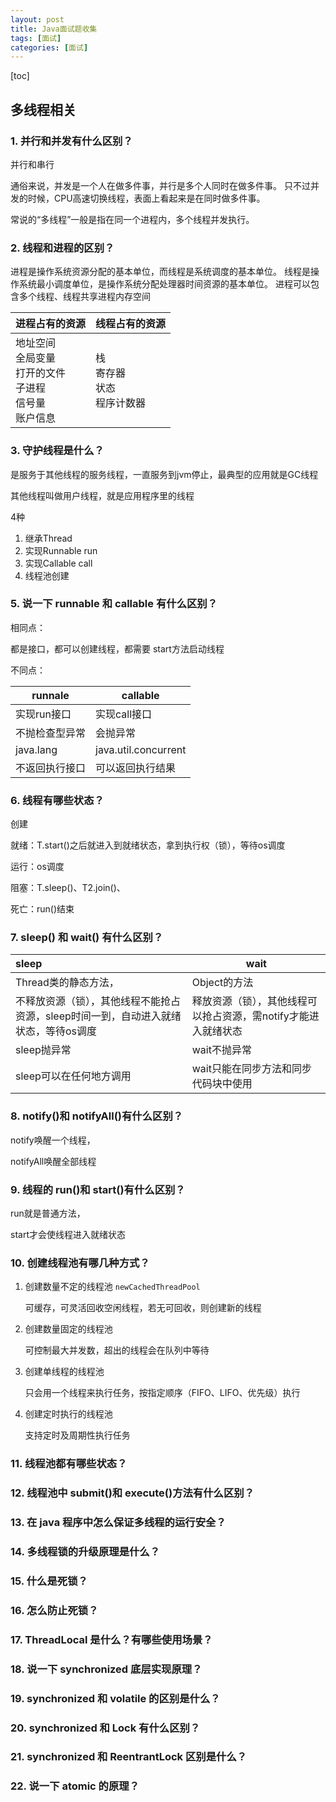 ```yaml
---
layout: post
title: Java面试题收集
tags: [面试]
categories: [面试]
---
```


[toc]

## 多线程相关

### 1. 并行和并发有什么区别？

并行和串行

通俗来说，并发是一个人在做多件事，并行是多个人同时在做多件事。
只不过并发的时候，CPU高速切换线程，表面上看起来是在同时做多件事。

常说的“多线程”一般是指在同一个进程内，多个线程并发执行。

### 2. 线程和进程的区别？
进程是操作系统资源分配的基本单位，而线程是系统调度的基本单位。
线程是操作系统最小调度单位，是操作系统分配处理器时间资源的基本单位。
进程可以包含多个线程、线程共享进程内存空间

| 进程占有的资源                                               | 线程占有的资源                         |
| ------------------------------------------------------------ | -------------------------------------- |
| 地址空间<br/>全局变量<br/>打开的文件<br/>子进程<br/>信号量<br/>账户信息 | 栈<br />寄存器<br/>状态<br/>程序计数器 |



### 3. 守护线程是什么？
是服务于其他线程的服务线程，一直服务到jvm停止，最典型的应用就是GC线程

其他线程叫做用户线程，就是应用程序里的线程

4种

1. 继承Thread
2. 实现Runnable run
3. 实现Callable call
4. 线程池创建

### 5. 说一下 runnable 和 callable 有什么区别？

相同点：

都是接口，都可以创建线程，都需要 start方法启动线程

不同点：

| runnale        | callable             |
| -------------- | -------------------- |
| 实现run接口    | 实现call接口         |
| 不抛检查型异常 | 会抛异常             |
| java.lang      | java.util.concurrent |
| 不返回执行接口 | 可以返回执行结果     |





### 6. 线程有哪些状态？

创建

就绪：T.start()之后就进入到就绪状态，拿到执行权（锁），等待os调度

运行：os调度

阻塞：T.sleep()、T2.join()、

死亡：run()结束

### 7. sleep() 和 wait() 有什么区别？



| sleep                                                        | wait                                                         |
| :----------------------------------------------------------- | ------------------------------------------------------------ |
| Thread类的静态方法，                                         | Object的方法                                                 |
| 不释放资源（锁），其他线程不能抢占资源，sleep时间一到，自动进入就绪状态，等待os调度 | 释放资源（锁），其他线程可以抢占资源，需notify才能进入就绪状态 |
| sleep抛异常                                                  | wait不抛异常                                                 |
| sleep可以在任何地方调用                                      | wait只能在同步方法和同步代码块中使用                         |





### 8. notify()和 notifyAll()有什么区别？
notify唤醒一个线程，

notifyAll唤醒全部线程

### 9. 线程的 run()和 start()有什么区别？
run就是普通方法，

start才会使线程进入就绪状态

### 10. 创建线程池有哪几种方式？
1. 创建数量不定的线程池       `newCachedThreadPool`

   可缓存，可灵活回收空闲线程，若无可回收，则创建新的线程
2. 创建数量固定的线程池

   可控制最大并发数，超出的线程会在队列中等待
3. 创建单线程的线程池

   只会用一个线程来执行任务，按指定顺序（FIFO、LIFO、优先级）执行
4. 创建定时执行的线程池

   支持定时及周期性执行任务

### 11. 线程池都有哪些状态？
### 
### 12. 线程池中 submit()和 execute()方法有什么区别？
### 
### 13. 在 java 程序中怎么保证多线程的运行安全？
### 
### 14. 多线程锁的升级原理是什么？
### 
### 15. 什么是死锁？
### 
### 16. 怎么防止死锁？
### 
### 17. ThreadLocal 是什么？有哪些使用场景？
### 
### 18. 说一下 synchronized 底层实现原理？
### 
### 19. synchronized 和 volatile 的区别是什么？
### 
### 20. synchronized 和 Lock 有什么区别？
### 
### 21. synchronized 和 ReentrantLock 区别是什么？
### 
### 22. 说一下 atomic 的原理？
### 